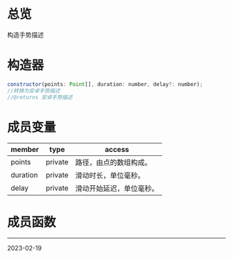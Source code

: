 # 总览

构造手势描述

# 构造器

```javascript
constructor(points: Point[], duration: number, delay?: number);
//转换为安卓手势描述
//@returns 安卓手势描述
```

# 成员变量

| member   | type    | access                   |
| -------- | ------- | ------------------------ |
| points   | private | 路径，由点的数组构成。   |
| duration | private | 滑动时长，单位毫秒。     |
| delay    | private | 滑动开始延迟，单位毫秒。 | 

# 成员函数



---
2023-02-19
